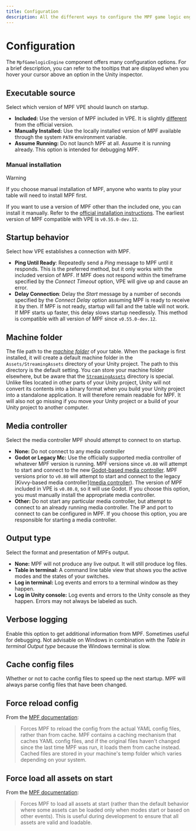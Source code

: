 ```yaml
---
title: Configuration
description: All the different ways to configure the MPF game logic engine
---
```


# Configuration

The `MpfGamelogicEngine` component offers many configuration options. For a
brief description, you can refer to the tooltips that are displayed when you
hover your cursor above an option in the Unity inspector.

## Executable source

Select which version of MPF VPE should launch on startup.

- **Included:** Use the version of MPF included in VPE. It is slightly
  [different](technical-details.md#included-mpf-binaries) from the official
  version.
- **Manually Installed:** Use the locally installed version of MPF available
  through the system `PATH` environment variable.
- **Assume Running:** Do not launch MPF at all. Assume it is running already.
  This option is intended for debugging MPF.

### Manual installation

> [!WARNING]
>
> If you choose manual installation of MPF, anyone who wants to play your table
> will need to install MPF first.

If you want to use a version of MPF other than the included one, you can install
it manually. Refer to the
[official installation instructions](https://missionpinball.org/latest/install/).
The earliest version of MPF compatible with VPE is `v0.55.0-dev.12`.

## Startup behavior

Select how VPE establishes a connection with MPF.

- **Ping Until Ready**: Repeatedly send a _Ping_ message to MPF until it
  responds. This is the preferred method, but it only works with the included
  version of MPF. If MPF does not respond within the timeframe specified by the
  _Connect Timeout_ option, VPE will give up and cause an error.
- **Delay Connection**: Delay the _Start_ message by a number of seconds
  specified by the _Connect Delay_ option assuming MPF is ready to receive it by
  then. If MPF is not ready, startup will fail and the table will not work. If
  MPF starts up faster, this delay slows startup needlessly. This method is
  compatible with all version of MPF since `v0.55.0-dev.12`.

## Machine folder

The file path to the
[_machine folder_](https://missionpinball.org/latest/tutorial/2_creating_a_new_machine/)
of your table. When the package is first installed, it will create a default
machine folder in the `Assets/StreamingAssets` directory of your Unity project.
The path to this directory is the default setting. You can store your machine
folder elsewhere, but be aware that the
[`StreamingAssets`](https://docs.unity3d.com/Manual/StreamingAssets.html)
directory is special. Unlike files located in other parts of your Unity project,
Unity will not convert its contents into a binary format when you build your
Unity project into a standalone application. It will therefore remain readable
for MPF. It will also not go missing if you move your Unity project or a build
of your Unity project to another computer.

## Media controller

Select the media controller MPF should attempt to connect to on startup.

- **None:** Do not connect to any media controller
- **Godot or Legacy Mc:** Use the officially supported media controller of
  whatever MPF version is running. MPF versions since `v0.80` will attempt to
  start and connect to the new
  [Godot-based media controller](https://missionpinball.org/latest/gmc/). MPF
  versions prior to `v0.80` will attempt to start and connect to the legacy
  [Kivvy-based media
  controller]([media controller](https://missionpinball.org/latest/mc/)). The
  version of MPF included in VPE is `v0.80.0`, so it will use Godot. If you
  choose this option, you must manually install the appropriate media
  controller.
- **Other:** Do not start any particular media controller, but attempt to
  connect to an already running media controller. The IP and port to connect to
  can be configured in MPF. If you choose this option, you are responsible for
  starting a media controller.

## Output type

Select the format and presentation of MPFs output.

- **None:** MPF will not produce any live output. It will still produce log
  files.
- **Table in terminal:** A command line table view that shows you the active
  modes and the states of your switches.
- **Log in terminal:** Log events and errors to a terminal window as they
  happen.
- **Log in Unity console:** Log events and errors to the Unity console as they
  happen. Errors may not always be labeled as such.

## Verbose logging

Enable this option to get additional information from MPF. Sometimes useful for
debugging. Not advisable on Windows in combination with the _Table in terminal_
_Output type_ because the Windows terminal is slow.

## Cache config files

Whether or not to cache config files to speed up the next startup. MPF will
always parse config files that have been changed.

## Force reload config

From the
[MPF documentation](https://missionpinball.org/latest/running/commands/game/):

> Forces MPF to reload the config from the actual YAML config files, rather than
> from cache. MPF contains a caching mechanism that caches YAML config files,
> and if the original files haven't changed since the last time MPF was run, it
> loads them from cache instead. Cached files are stored in your machine's temp
> folder which varies depending on your system.

## Force load all assets on start

From the
[MPF documentation](https://missionpinball.org/latest/running/commands/game/):

> Forces MPF to load all assets at start (rather than the default behavior where
> some assets can be loaded only when modes start or based on other events).
> This is useful during development to ensure that all assets are valid and
> loadable.
